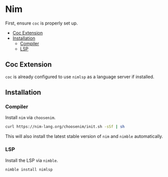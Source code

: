 # Nim

First, ensure `coc` is properly set up.


<!-- vim-markdown-toc GFM -->

* [Coc Extension](#coc-extension)
* [Installation](#installation)
  - [Compiler](#compiler)
  - [LSP](#lsp)

<!-- vim-markdown-toc -->

## Coc Extension

`coc` is already configured to use `nimlsp` as a language server if installed.

## Installation

### Compiler

Install `nim` via `choosenim`.

```sh
curl https://nim-lang.org/choosenim/init.sh -sSf | sh
```

This will also install the latest stable version of `nim` and `nimble` automatically.

### LSP

Install the LSP via `nimble`.

```sh
nimble install nimlsp
```

